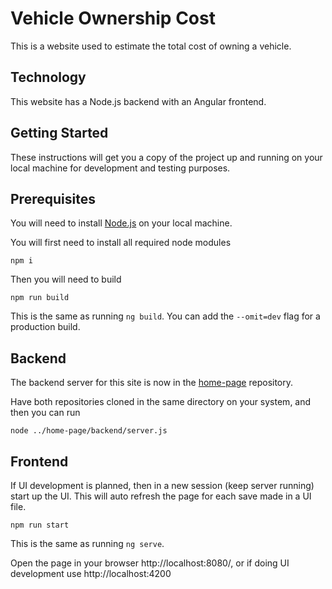 # Vehicle Ownership Cost

This is a website used to estimate the total cost of owning a vehicle.

## Technology

This website has a Node.js backend with an Angular frontend.

## Getting Started

These instructions will get you a copy of the project up and running on your local machine for development and testing purposes.

## Prerequisites

You will need to install [Node.js](https://nodejs.org/en/download/) on your local machine.

You will first need to install all required node modules

```
npm i
```

Then you will need to build

```
npm run build
```

This is the same as running `ng build`. You can add the `--omit=dev` flag for a production build.

## Backend

The backend server for this site is now in the [home-page](https://github.com/GrantFBarnes/home-page) repository.

Have both repositories cloned in the same directory on your system, and then you can run

```
node ../home-page/backend/server.js
```

## Frontend

If UI development is planned, then in a new session (keep server running) start up the UI. This will auto refresh the page for each save made in a UI file.

```
npm run start
```

This is the same as running `ng serve`.

Open the page in your browser http://localhost:8080/, or if doing UI development use http://localhost:4200
